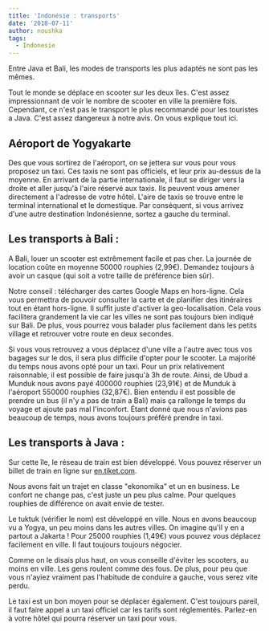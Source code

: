 ```yaml
---
title: 'Indonésie : transports'
date: '2018-07-11'
author: noushka
tags:
  - Indonesie
---
```

Entre Java et Bali, les modes de transports les plus adaptés ne sont pas les mêmes.

 Tout le monde se déplace en scooter sur les deux îles. C'est assez impressionnant de voir le nombre de scooter en ville la première fois. Cependant, ce n'est pas le transport le plus recommandé pour les touristes a Java. C'est assez dangereux à notre avis. On vous explique tout ici.

## Aéroport de Yogyakarte

Des que vous sortirez de l'aéroport, on se jettera sur vous pour vous proposez un taxi. Ces taxis ne sont pas officiels, et leur prix au-dessus de la moyenne. En arrivant de la partie internationale, il faut se diriger vers la droite et aller jusqu'à l'aire réservé aux taxis. Ils peuvent vous amener directement a l'adresse de votre hôtel. L'aire de taxis se trouve entre le terminal international et le domestique. Par conséquent, si vous arrivez d'une autre destination Indonésienne, sortez a gauche du terminal.

## Les transports à Bali :

A Bali, louer un scooter est extrêmement facile et pas cher. La journée de location coûte en moyenne 50000 rouphies (2,99€). Demandez toujours à avoir un casque (qui soit a votre taille de préférence bien sûr).

Notre conseil : télécharger des cartes Google Maps en hors-ligne. Cela vous permettra de pouvoir consulter la carte et de planifier des itinéraires tout en étant hors-ligne. Il suffit juste d'activer la geo-localisation. Cela vous facilitera grandement la vie car les villes ne sont pas toujours bien indiqué sur Bali. De plus, vous pourrez vous balader plus facilement dans les petits village et retrouver votre route en deux secondes.

Si vous vous retrouvez a vous déplacez d'une ville a l'autre avec tous vos bagages sur le dos, il sera plus difficile d'opter pour le scooter. La majorité du temps nous avons opté pour un taxi. Pour un prix relativement raisonnable, il est possible de faire jusqu'à 3h de route. Ainsi, de Ubud a Munduk nous avons payé 400000 rouphies (23,91€) et de Munduk à l'aéroport 550000 rouphies (32,87€). Bien entendu il est possible de prendre un bus (il n'y a pas de train a Bali) mais ça rallonge le temps du voyage et ajoute pas mal l'inconfort. Étant donné que nous n'avions pas beaucoup de temps, nous avons toujours préféré prendre in taxi.



## Les transports à Java :

Sur cette île, le réseau de train est bien développé. Vous pouvez réserver un billet de train en ligne sur [en.tiket.com](https://en.tiket.com/).

Nous avons fait un trajet en classe "ekonomika" et un en business. Le confort ne change pas, c'est juste un peu plus calme. Pour quelques rouphies de différence on avait envie de tester.

Le tuktuk (vérifier le nom) est développé en ville. Nous en avons beaucoup vu a Yogya, un peu moins dans les autres villes. On imagine qu'il y en a partout a Jakarta ! Pour 25000 rouphies (1,49€) vous pouvez vous déplacez facilement en ville. Il faut toujours toujours négocier.

Comme on le disais plus haut, on vous conseille d'éviter les scooters, au moins en ville. Les gens roulent comme des fous. De plus, pour peu que vous n'ayiez vraiment pas l'habitude de conduire a gauche, vous serez vite perdu.

Le taxi est un bon moyen pour se déplacer également. C'est toujours pareil, il faut faire appel a un taxi officiel car les tarifs sont réglementés. Parlez-en à votre hôtel qui pourra réserver un taxi pour vous.
